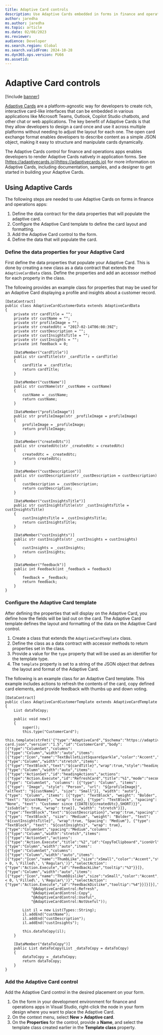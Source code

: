 ```yaml
---
title: Adaptive Card controls
description: Use Adaptive Cards embedded in forms in finance and operations apps
author: jaredha
ms.author: jaredha
ms.topic: article
ms.date: 02/08/2023
ms.reviewer: 
audience: Developer
ms.search.region: Global
ms.search.validFrom: 2024-10-28
ms.dyn365.ops.version: PU66
ms.assetid: 
---
```


# Adaptive Card controls

[!include [banner](../includes/banner.md)]

[Adaptive Cards](https://learn.microsoft.com/adaptive-cards) are a platform-agnostic way for developers to create rich, interactive card-like interfaces that can be embedded in various applications like Microsoft Teams, Outlook, Copilot Studio chatbots, and other chat or web applications. The key benefit of Adaptive Cards is that they allow developers to design a card once and use it across multiple platforms without needing to adjust the layout for each one. The open card exchange format enables developers to describe content as a simple JSON object, making it easy to structure and manipulate cards dynamically.

The Adaptive Cards control for finance and operations apps enables developers to render Adaptive Cards natively in application forms. See [https://adaptivecards.io](https://adaptivecards.io) for more information on Adaptive Cards, including documentation, samples, and a designer to get started in building your Adaptive Cards.

## Using Adaptive Cards
The following steps are needed to use Adaptive Cards on forms in finance and operations apps:
1. Define the data contract for the data properties that will populate the adaptive card.
2. Configure the Adaptive Card template to define the card layout and formatting.
3. Add the Adaptive Card control to the form.
4. Define the data that will populate the card.

### Define the data properties for your Adaptive Card
First define the data properties that populate your Adaptive Card. This is done by creating a new class as a data contract that extends the `AdaptiveCardData` class. Define the properties and add an accessor method for each property in the class.

The following provides an example class for properties that may be used for an Adaptive Card displaying a profile and insights about a customer record.

```X++
[DataContract]
public class AdaptiveCardCustomerData extends AdaptiveCardData
{
    private str cardTitle = "";
    private str custName = "";
    private str profileImage = "";
    private str createdUtc = "2017-02-14T06:08:39Z";
    private str custDescription = "";
    private str custInsightsTitle = "";
    private str custInsights = "";
    private int feedback = 0;

    [DataMember("cardTitle")]
    public str cardTitle(str _cardTitle = cardTitle)
    {
        cardTitle = _cardTitle;
        return cardTitle;
    }

    [DataMember("custName")]
    public str custName(str _custName = custName)
    {
        custName = _custName;
        return custName;
    }

    [DataMember("profileImage")]
    public str profileImage(str _profileImage = profileImage)
    {
        profileImage = _profileImage;
        return profileImage;
    }

    [DataMember("createdUtc")]
    public str createdUtc(str _createdUtc = createdUtc)
    {
        createdUtc = _createdUtc;
        return createdUtc;
    }

    [DataMember("custDescription")]
    public str custDescription(str _custDescription = custDescription)
    {
        custDescription = _custDescription;
        return custDescription;
    }

    [DataMember("custInsightsTitle")]
    public str custInsightsTitle(str _custInsightsTitle = custInsightsTitle)
    {
        custInsightsTitle = _custInsightsTitle;
        return custInsightsTitle;
    }

    [DataMember("custInsights")]
    public str custInsights(str _custInsights = custInsights)
    {
        custInsights = _custInsights;
        return custInsights;
    }

    [DataMember("feedback")]
    public int Feedback(int _feedback = feedback)
    {
        feedback = _feedback;
        return feedback;
    }
}
```

### Configure the Adaptive Card template
After defining the properties that will display on the Adaptive Card, you define how the fields will be laid out on the card. The Adaptive Card template defines the layout and formatting of the data on the Adaptive Card control. 
1. Create a class that extends the `AdaptiveCardTemplate` class.
2. Define the class as a data contract with accessor methods to return properties set in the class.
3. Provide a value for the `type` property that will be used as an identifier for the template type.
4. The `template` property is set to a string of the JSON object that defines the layout and format of the Adaptive Card.

The following is an example class for an Adaptive Card template. This example includes actions to refresh the contents of the card, copy defined card elements, and provide feedback with thumbs up and down voting.

```X++
[DataContract]
public class AdaptiveCardCustomerTemplate extends AdaptiveCardTemplate
{
    List dataToCopy;

    public void new()
    {
        super();
        this.type("CustomerCard");
        this.template(strFmt('{"type":"AdaptiveCard","$schema":"https://adaptivecards.io/schemas/adaptive-card.json","version":"1.5","id":"CustomerCard","body":[{"type":"ColumnSet","columns":[{"type":"Column","width":"auto","items":[{"type":"Icon","name":"TextBulletListSquareSparkle","color":"Accent","size":"Small"}]},{"type":"Column","width":"stretch","items":[{"type":"TextBlock","text":"${cardTitle}","wrap":true,"style":"heading","horizontalAlignment":"Left"}],"verticalContentAlignment":"Center"},{"type":"Column","width":"auto","items":[{"type":"ActionSet","id":"headingActions","actions":[{"type":"Action.Execute","id":"RefreshCard","title":"%1","mode":"secondary","iconUrl":"icon:ArrowClockwise"}]}]}]},{"type": "ColumnSet", "columns": [{"type": "Column", "items": [{"type": "Image", "style": "Person", "url": "${profileImage}", "altText": "${custName}", "size": "Small"}], "width": "auto"}, {"type": "Column", "items": [{"type": "TextBlock", "weight": "Bolder", "text": "${custName}", "wrap": true}, {"type": "TextBlock", "spacing": "None", "text": "Customer since {{DATE(${createdUtc},SHORT)}}", "isSubtle": true, "wrap": true}], "width": "stretch"}]},{"type":"TextBlock","text":"${custDescription}","wrap":true,"spacing":"Medium"},{"type": "TextBlock", "size": "Medium", "weight": "Bolder", "text": "${custInsightsTitle}", "wrap":true, "Spacing": "Medium"}, {"type": "TextBlock", "text": "${custInsights}", "wrap": true},{"type":"ColumnSet","spacing":"Medium","columns":[{"type":"Column","width":"stretch","items":[{"type":"ActionSet","actions":[{"type":"Action.Execute","title":"%2","id":"CopyToClipboard","iconUrl":"icon:Copy"}]}]},{"type":"Column","width":"auto","items":[{"type":"ColumnSet","columns":[{"type":"Column","width":"auto","items":[{"type":"Icon","name":"ThumbLike","size":"xSmall","color":"Accent","style":"${if(feedback > 0, \'Filled\', \'Regular\')}","selectAction":{"type":"Action.Execute","id":"FeedbackLike","tooltip":"%3"}}]},{"type":"Column","width":"auto","items":[{"type":"Icon","name":"ThumbDislike","size":"xSmall","color":"Accent","style":"${if(feedback < 0, \'Filled\', \'Regular\')}","selectAction":{"type":"Action.Execute","id":"FeedbackDislike","tooltip":"%4"}}]}]}],"verticalContentAlignment":"Center"}]}]}',
            "@AdaptiveCardControl:Refresh",
            "@AdaptiveCardControl:Copy",
            "@AdaptiveCardControl:Useful",
            "@AdaptiveCardControl:NotUseful"));

        List il = new List(Types::String);
        il.addEnd("custName");
        il.addEnd("custDescription");
        il.addEnd("custInsights");

        this.dataToCopy(il);
    }

    [DataMember("dataToCopy")]
    public List dataToCopy(List _dataToCopy = dataToCopy)
    {
        dataToCopy = _dataToCopy;
        return dataToCopy;
    }
}
```

### Add the Adaptive Card control
Add the Adaptive Card control in the desired placement on your form. 
1. On the form in your development environment for finance and operations apps in Visual Studio, right-click the node in your form design where you want to place the Adaptive Card.
2. On the context menu, select **New > Adaptive card**.
3. On the **Properties** for the control, provide a **Name**, and select the template class created earlier in the **Template class** property.


